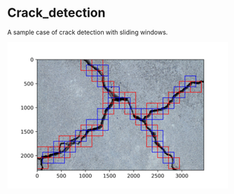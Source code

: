 # Crack_detection

A sample case of crack detection with sliding windows.

![](./Detection_sample.jpg)
